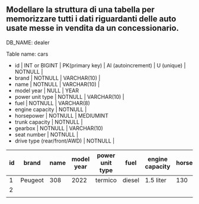 ## Modellare la struttura di una tabella per memorizzare tutti i dati riguardanti delle auto usate messe in vendita da un concessionario.

DB_NAME: dealer

Table name: cars

- id | INT or BIGINT | PK(primary key) | AI (autoincrement) | U (unique) | NOTNULL |
- brand | NOTNULL | VARCHAR(10) |
- name | NOTNULL | VARCHAR(10) |
- model year | NULL | YEAR
- power unit type | NOTNULL | VARCHAR(10) |
- fuel | NOTNULL | VARCHAR(8) 
- engine capacity | NOTNULL |
- horsepower | NOTNULL | MEDIUMINT
- trunk capacity | NOTNULL |
- gearbox | NOTNULL | VARCHAR(10)
- seat number | NOTNULL | 
- drive type (rear/front/AWD) | NOTNULL |



| id  | brand   | name | model year | power unit type | fuel   | engine capacity | horsepower | trunk capacity | gearbox   | seat number | drive type |
| --- | ------- | ---- | ---------- | --------------- | ------ | --------------- | ---------- | -------------- | --------- | ----------- | ---------- |
| 1   | Peugeot | 308  | 2022       | termico         | diesel | 1.5 liter       | 130        | 450            | automatic | 5           | front      |
| 2   |         |
|     |         |
